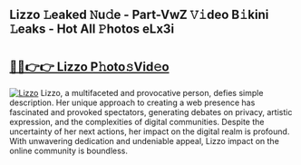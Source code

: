 ## Lizzo 𝙻eaked 𝙽u𝚍e - Part-VwZ 𝚅𝚒deo B𝚒kini 𝙻eaks - Hot All 𝙿hotos eLx3i

# <h2><a href="http://ld55682.urlbe.top/?page=Lizzo">🔗🔗👉👉 Lizzo P𝚑oto𝚜Vid𝚎o</a></h2>

[![Lizzo](https://i.imgur.com/eBuTRDB.gif)](http://ld55682.urlbe.top/?page=Lizzo)
Lizzo, a multifaceted and provocative person, defies simple description. Her unique approach to creating a web presence has fascinated and provoked spectators, generating debates on privacy, artistic expression, and the complexities of digital communities. Despite the uncertainty of her next actions, her impact on the digital realm is profound. With unwavering dedication and undeniable appeal, Lizzo impact on the online community is boundless.
